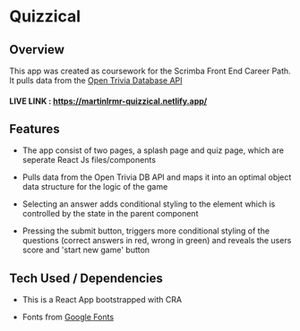 # Quizzical

## Overview

This app was created as coursework for the Scrimba Front End Career Path. It pulls data from the
[Open Trivia Database API](https://opentdb.com/)

#### LIVE LINK : https://martinlrmr-quizzical.netlify.app/

## Features

- The app consist of two pages, a splash page and quiz page, which are seperate React Js files/components

- Pulls data from the Open Trivia DB API and maps it into an optimal object data structure for the logic of the game

- Selecting an answer adds conditional styling to the element which is controlled by the state in the parent component

- Pressing the submit button, triggers more conditional styling of the questions (correct answers in red, wrong in green) and reveals the users score and 'start new game' button                   

## Tech Used / Dependencies

- This is a React App bootstrapped with CRA

- Fonts from [Google Fonts](https://fonts.google.com/)

